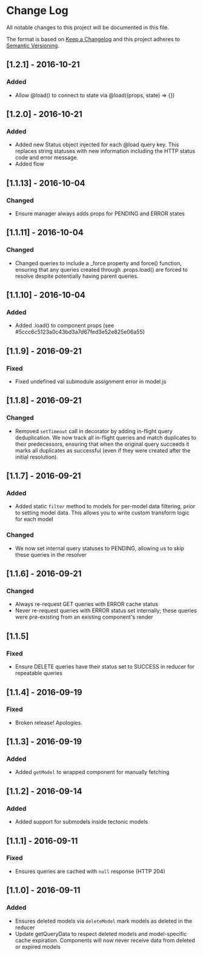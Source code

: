 # Change Log
All notable changes to this project will be documented in this file.

The format is based on [Keep a Changelog](http://keepachangelog.com/) 
and this project adheres to [Semantic Versioning](http://semver.org/).

## [1.2.1] - 2016-10-21
### Added
- Allow @load() to connect to state via @load((props, state) => {})

## [1.2.0] - 2016-10-21
### Added
- Added new Status object injected for each @load query key. This replaces
  string statuses with new information including the HTTP status code and error
  message.
- Added flow

## [1.1.13] - 2016-10-04
### Changed
- Ensure manager always adds props for PENDING and ERROR states

## [1.1.11] - 2016-10-04
### Changed
- Changed queries to include a _force property and force() function, ensuring
  that any queries created through .props.load() are forced to resolve despite
  potentially having parent queries.

## [1.1.10] - 2016-10-04
### Added
- Added .load() to component props (see
  #5ccc6c5123a0c43bd3a7d67fed3e52e825e06a55)

## [1.1.9] - 2016-09-21
### Fixed
- Fixed undefined val submodule assignment error in model.js

## [1.1.8] - 2016-09-21
### Changed
- Removed `setTimeout` call in decorator by adding in-flight query
  deduplication. We now track all in-flight queries and match duplicates to
  their predecessors, ensuring that when the original query succeeds it marks
  all duplicates as successful (even if they were created after the initial
  resolution).

## [1.1.7] - 2016-09-21
### Added
- Added static `filter` method to models for per-model data filtering, prior to
  setting model data. This allows you to write custom transform logic for each
  model

### Changed
- We now set internal query statuses to PENDING, allowing us to skip these
  queries in the resolver

## [1.1.6] - 2016-09-21
### Changed
- Always re-request GET queries with ERROR cache status
- Never re-request queries with ERROR status set internally; these queries were
  pre-existing from an existing component's render

## [1.1.5]
### Fixed
- Ensure DELETE queries have their status set to SUCCESS in reducer for
  repeatable queries

## [1.1.4] - 2016-09-19
### Fixed
- Broken release! Apologies.

## [1.1.3] - 2016-09-19
### Added
- Added `getModel` to wrapped component for manually fetching

## [1.1.2] - 2016-09-14
### Added
- Added support for submodels inside tectonic models

## [1.1.1] - 2016-09-11
### Fixed
- Ensures queries are cached with `null` response (HTTP 204)

## [1.1.0] - 2016-09-11
### Added
- Ensures deleted models via `deleteModel` mark models as deleted in the
  reducer
- Update getQueryData to respect deleted models and model-specific cache
  expiration.
  Components will now never receive data from deleted or expired models

